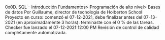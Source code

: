 0x0D. SQL - Introducción
 Fundamentos> Programación de alto nivel> Bases de datos
 Por Guillaume, director de tecnología de Holberton School
 Proyecto en curso: comenzó el 07-12-2021, debe finalizar antes del 07-13-2021 (en aproximadamente 3 horas): terminaste con el 0 % de las tareas.
 Checker fue lanzado el 07-12-2021 12:00 PM
 Revisión de control de calidad completamente automatizada.